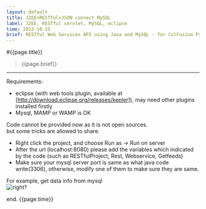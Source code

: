 ```yaml
---
layout: default
title: J2EE+RESTful+JSON connect MySQL
label: J2EE, RESTful servlet, MySQL, eclipse
time: 2013-10-25
brief: RESTful Web Services API using Java and MySQL - for ColFusion Project
---
```


#{{page.title}}
> {{page.brief}}
**************

Requirements:  
+ eclipse (with web tools plugin, available at [http://download.eclipse.org/releases/kepler]), may need other plugins installed firstly
+ Mysql, MAMP or WAMP is OK

Code cannot be provided now as it is not open sources.  
but some tricks are allowed to share.  
+ Right click the project, and choose Run as -> Run on server
+ After the url (localhost:8080) please add the variables which indicated by the code (such as RESTfulProject, Rest, Webservice, Getfeeds)
+ Make sure your mysql server port is same as what java code write(3306), otherwise, modify one of them to make sure they are same.

For example, get data info from mysql  
![right?](/images/)

end.
{{page.time}}
